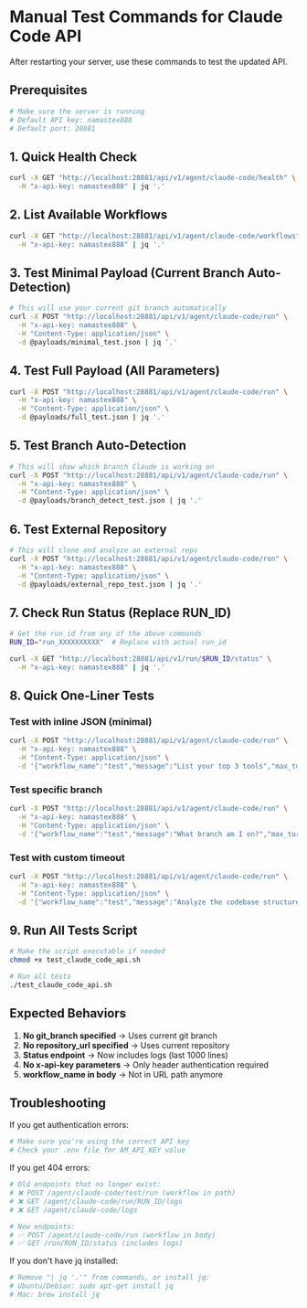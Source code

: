 # Manual Test Commands for Claude Code API

After restarting your server, use these commands to test the updated API.

## Prerequisites
```bash
# Make sure the server is running
# Default API key: namastex888
# Default port: 28881
```

## 1. Quick Health Check
```bash
curl -X GET "http://localhost:28881/api/v1/agent/claude-code/health" \
  -H "x-api-key: namastex888" | jq '.'
```

## 2. List Available Workflows
```bash
curl -X GET "http://localhost:28881/api/v1/agent/claude-code/workflows" \
  -H "x-api-key: namastex888" | jq '.'
```

## 3. Test Minimal Payload (Current Branch Auto-Detection)
```bash
# This will use your current git branch automatically
curl -X POST "http://localhost:28881/api/v1/agent/claude-code/run" \
  -H "x-api-key: namastex888" \
  -H "Content-Type: application/json" \
  -d @payloads/minimal_test.json | jq '.'
```

## 4. Test Full Payload (All Parameters)
```bash
curl -X POST "http://localhost:28881/api/v1/agent/claude-code/run" \
  -H "x-api-key: namastex888" \
  -H "Content-Type: application/json" \
  -d @payloads/full_test.json | jq '.'
```

## 5. Test Branch Auto-Detection
```bash
# This will show which branch Claude is working on
curl -X POST "http://localhost:28881/api/v1/agent/claude-code/run" \
  -H "x-api-key: namastex888" \
  -H "Content-Type: application/json" \
  -d @payloads/branch_detect_test.json | jq '.'
```

## 6. Test External Repository
```bash
# This will clone and analyze an external repo
curl -X POST "http://localhost:28881/api/v1/agent/claude-code/run" \
  -H "x-api-key: namastex888" \
  -H "Content-Type: application/json" \
  -d @payloads/external_repo_test.json | jq '.'
```

## 7. Check Run Status (Replace RUN_ID)
```bash
# Get the run_id from any of the above commands
RUN_ID="run_XXXXXXXXXX"  # Replace with actual run_id

curl -X GET "http://localhost:28881/api/v1/run/$RUN_ID/status" \
  -H "x-api-key: namastex888" | jq '.'
```

## 8. Quick One-Liner Tests

### Test with inline JSON (minimal)
```bash
curl -X POST "http://localhost:28881/api/v1/agent/claude-code/run" \
  -H "x-api-key: namastex888" \
  -H "Content-Type: application/json" \
  -d '{"workflow_name":"test","message":"List your top 3 tools","max_turns":1}' | jq '.'
```

### Test specific branch
```bash
curl -X POST "http://localhost:28881/api/v1/agent/claude-code/run" \
  -H "x-api-key: namastex888" \
  -H "Content-Type: application/json" \
  -d '{"workflow_name":"test","message":"What branch am I on?","max_turns":1,"git_branch":"develop"}' | jq '.'
```

### Test with custom timeout
```bash
curl -X POST "http://localhost:28881/api/v1/agent/claude-code/run" \
  -H "x-api-key: namastex888" \
  -H "Content-Type: application/json" \
  -d '{"workflow_name":"test","message":"Analyze the codebase structure","max_turns":5,"timeout":1800}' | jq '.'
```

## 9. Run All Tests Script
```bash
# Make the script executable if needed
chmod +x test_claude_code_api.sh

# Run all tests
./test_claude_code_api.sh
```

## Expected Behaviors

1. **No git_branch specified** → Uses current git branch
2. **No repository_url specified** → Uses current repository
3. **Status endpoint** → Now includes logs (last 1000 lines)
4. **No x-api-key parameters** → Only header authentication required
5. **workflow_name in body** → Not in URL path anymore

## Troubleshooting

If you get authentication errors:
```bash
# Make sure you're using the correct API key
# Check your .env file for AM_API_KEY value
```

If you get 404 errors:
```bash
# Old endpoints that no longer exist:
# ❌ POST /agent/claude-code/test/run (workflow in path)
# ❌ GET /agent/claude-code/run/RUN_ID/logs
# ❌ GET /agent/claude-code/logs

# New endpoints:
# ✅ POST /agent/claude-code/run (workflow in body)
# ✅ GET /run/RUN_ID/status (includes logs)
```

If you don't have jq installed:
```bash
# Remove "| jq '.'" from commands, or install jq:
# Ubuntu/Debian: sudo apt-get install jq
# Mac: brew install jq
```